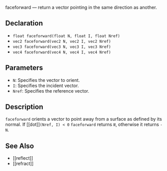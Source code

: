 faceforward — return a vector pointing in the same direction as another.
## Declaration
- ``float faceforward(float N, float I, float Nref)``
- ``vec2 faceforward(vec2 N, vec2 I, vec2 Nref)``
- ``vec3 faceforward(vec3 N, vec3 I, vec3 Nref)``
- ``vec4 faceforward(vec4 N, vec4 I, vec4 Nref)``
## Parameters
- ``N``:  Specifies the vector to orient.
- ``I``:  Specifies the incident vector.
- ``Nref``:  Specifies the reference vector.
## Description
`faceforward` orients a vector to point away from a surface as defined by its normal. If [[dot]]``(Nref, I) < 0`` `faceforward` returns _`N`_, otherwise it returns ``-N``.
## See Also
- [[reflect]]
- [[refract]]